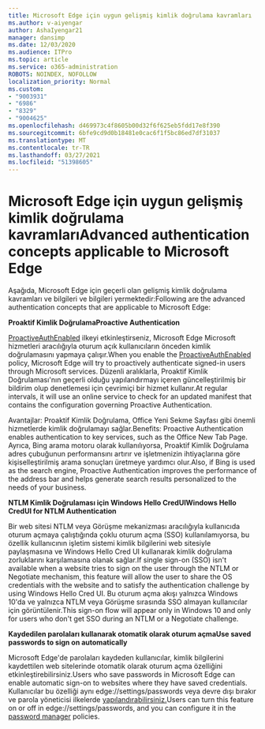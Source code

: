 ```yaml
---
title: Microsoft Edge için uygun gelişmiş kimlik doğrulama kavramları
ms.author: v-aiyengar
author: AshaIyengar21
manager: dansimp
ms.date: 12/03/2020
ms.audience: ITPro
ms.topic: article
ms.service: o365-administration
ROBOTS: NOINDEX, NOFOLLOW
localization_priority: Normal
ms.custom:
- "9003931"
- "6986"
- "8329"
- "9004625"
ms.openlocfilehash: d469973c4f8605b00d32f6f625eb5fdd17e8f390
ms.sourcegitcommit: 6bfe9cd9d0b18481e0cac6f1f5bc86ed7df31037
ms.translationtype: MT
ms.contentlocale: tr-TR
ms.lasthandoff: 03/27/2021
ms.locfileid: "51398605"
---
```

# <a name="advanced-authentication-concepts-applicable-to-microsoft-edge"></a><span data-ttu-id="7e6b5-102">Microsoft Edge için uygun gelişmiş kimlik doğrulama kavramları</span><span class="sxs-lookup"><span data-stu-id="7e6b5-102">Advanced authentication concepts applicable to Microsoft Edge</span></span>

<span data-ttu-id="7e6b5-103">Aşağıda, Microsoft Edge için geçerli olan gelişmiş kimlik doğrulama kavramları ve bilgileri ve bilgileri yermektedir:</span><span class="sxs-lookup"><span data-stu-id="7e6b5-103">Following are the advanced authentication concepts that are applicable to Microsoft Edge:</span></span>

<span data-ttu-id="7e6b5-104">**Proaktif Kimlik Doğrulama**</span><span class="sxs-lookup"><span data-stu-id="7e6b5-104">**Proactive Authentication**</span></span>

<span data-ttu-id="7e6b5-105">[ProactiveAuthEnabled](https://go.microsoft.com/fwlink/?linkid=2134621) ilkeyi etkinleştirseniz, Microsoft Edge Microsoft hizmetleri aracılığıyla oturum açık kullanıcıların önceden kimlik doğrulamasını yapmaya çalışır.</span><span class="sxs-lookup"><span data-stu-id="7e6b5-105">When you enable the [ProactiveAuthEnabled](https://go.microsoft.com/fwlink/?linkid=2134621) policy, Microsoft Edge will try to proactively authenticate signed-in users through Microsoft services.</span></span> <span data-ttu-id="7e6b5-106">Düzenli aralıklarla, Proaktif Kimlik Doğrulaması'nın geçerli olduğu yapılandırmayı içeren güncelleştirilmiş bir bildirim olup denetlemesi için çevrimiçi bir hizmet kullanır.</span><span class="sxs-lookup"><span data-stu-id="7e6b5-106">At regular intervals, it will use an online service to check for an updated manifest that contains the configuration governing Proactive Authentication.</span></span>

<span data-ttu-id="7e6b5-107">Avantajlar: Proaktif Kimlik Doğrulama, Office Yeni Sekme Sayfası gibi önemli hizmetlerde kimlik doğrulamayı sağlar.</span><span class="sxs-lookup"><span data-stu-id="7e6b5-107">Benefits: Proactive Authentication enables authentication to key services, such as the Office New Tab Page.</span></span> <span data-ttu-id="7e6b5-108">Ayrıca, Bing arama motoru olarak kullanılıyorsa, Proaktif Kimlik Doğrulama adres çubuğunun performansını artırır ve işletmenizin ihtiyaçlarına göre kişiselleştirilmiş arama sonuçları üretmeye yardımcı olur.</span><span class="sxs-lookup"><span data-stu-id="7e6b5-108">Also, if Bing is used as the search engine, Proactive Authentication improves the performance of the address bar and helps generate search results personalized to the needs of your business.</span></span>

<span data-ttu-id="7e6b5-109">**NTLM Kimlik Doğrulaması için Windows Hello CredUI**</span><span class="sxs-lookup"><span data-stu-id="7e6b5-109">**Windows Hello CredUI for NTLM Authentication**</span></span>

<span data-ttu-id="7e6b5-110">Bir web sitesi NTLM veya Görüşme mekanizması aracılığıyla kullanıcıda oturum açmaya çalıştığında çoklu oturum açma (SSO) kullanılamıyorsa, bu özellik kullanıcının işletim sistemi kimlik bilgilerini web sitesiyle paylaşmasına ve Windows Hello Cred UI kullanarak kimlik doğrulama zorluklarını karşılamasına olanak sağlar.</span><span class="sxs-lookup"><span data-stu-id="7e6b5-110">If single sign-on (SSO) isn't available when a website tries to sign on the user through the NTLM or Negotiate mechanism, this feature will allow the user to share the OS credentials with the website and to satisfy the authentication challenge by using Windows Hello Cred UI.</span></span> <span data-ttu-id="7e6b5-111">Bu oturum açma akışı yalnızca Windows 10'da ve yalnızca NTLM veya Görüşme sırasında SSO almayan kullanıcılar için görüntülenir.</span><span class="sxs-lookup"><span data-stu-id="7e6b5-111">This sign-on flow will appear only in Windows 10 and only for users who don't get SSO during an NTLM or a Negotiate challenge.</span></span>

<span data-ttu-id="7e6b5-112">**Kaydedilen parolaları kullanarak otomatik olarak oturum açma**</span><span class="sxs-lookup"><span data-stu-id="7e6b5-112">**Use saved passwords to sign on automatically**</span></span>

<span data-ttu-id="7e6b5-113">Microsoft Edge'de parolaları kaydeden kullanıcılar, kimlik bilgilerini kaydettilen web sitelerinde otomatik olarak oturum açma özelliğini etkinleştirebilirsiniz.</span><span class="sxs-lookup"><span data-stu-id="7e6b5-113">Users who save passwords in Microsoft Edge can enable automatic sign-on to websites where they have saved credentials.</span></span> <span data-ttu-id="7e6b5-114">Kullanıcılar bu özelliği aynı edge://settings/passwords veya devre dışı bırakır ve parola yöneticisi ilkelerde [yapılandırabilirsiniz.](https://go.microsoft.com/fwlink/?linkid=2134622)</span><span class="sxs-lookup"><span data-stu-id="7e6b5-114">Users can turn this feature on or off in edge://settings/passwords, and you can configure it in the [password manager](https://go.microsoft.com/fwlink/?linkid=2134622) policies.</span></span>
